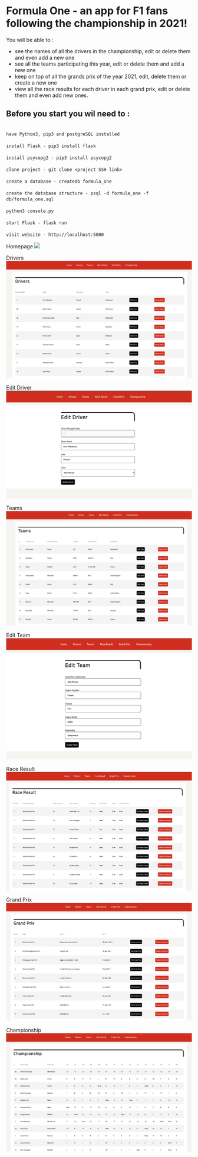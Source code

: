 # Formula One - an app for F1 fans following the championship in 2021!


You will be able to :
* see the names of all the drivers in the championship, edit or delete them and even add a new one
* see all the teams participating this year, edit or delete them and add a new one
* keep on top of all the grands prix of the year 2021, edit, delete them or create a new one
* view all the race results for each driver in each grand prix, edit or delete them and even add new ones.

## Before you start you wil need to :

```

have Python3, pip3 and postgreSQL installed

install Flask - pip3 install flask

install psycopg2 - pip3 install psycopg2

clone project - git clone <project SSH link>

create a database - createdb formula_one

create the database structure - psql -d formula_one -f db/formula_one.sql

python3 console.py

start Flask - flask run

visit website - http://localhost:5000
```
Homepage 
![](project_screenshots/Homepage.png)

Drivers
![](project_screenshots/Drivers.png)

Edit Driver
![](project_screenshots/Edit_Driver.png)

Teams
![](project_screenshots/Teams.png)

Edit Team
![](project_screenshots/Edit_Team.png)

Race Result
![](project_screenshots/Race_result.png)

Grand Prix
![](project_screenshots/Grand_prix.png)

Championship
![](project_screenshots/Championship.png)



